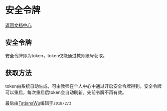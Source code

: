 安全令牌
==========

[返回文档中心](/index.html)

安全令牌
------

安全令牌即为token，token仅能通过教师账号获取。

获取方法
------

token由系统自动生成，可由教师在个人中心中通过开启安全令牌得到。安全令牌可以重启，每次重启后token会自动刷新。先前令牌不再有效。

最后由[TatjanaWu](https://github.com/TatjanaWu)编辑于`2018/2/3`
